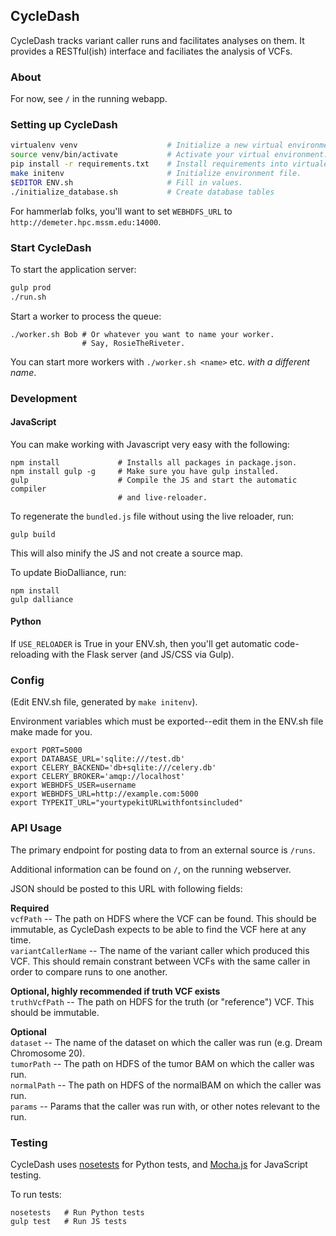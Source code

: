 ## CycleDash

CycleDash tracks variant caller runs and facilitates analyses on them. It
provides a RESTful(ish) interface and faciliates the analysis of VCFs.

### About

For now, see `/` in the running webapp.

### Setting up CycleDash

```bash
virtualenv venv                    # Initialize a new virtual environment.
source venv/bin/activate           # Activate your virtual environment.
pip install -r requirements.txt    # Install requirements into virtualenv.
make initenv                       # Initialize environment file.
$EDITOR ENV.sh                     # Fill in values.
./initialize_database.sh           # Create database tables
```

For hammerlab folks, you'll want to set `WEBHDFS_URL` to
`http://demeter.hpc.mssm.edu:14000`.

### Start CycleDash

To start the application server:

```bash
gulp prod
./run.sh
```

Start a worker to process the queue:

```
./worker.sh Bob # Or whatever you want to name your worker.
                # Say, RosieTheRiveter.
```

You can start more workers with `./worker.sh <name>` etc. *with a different
name*.

### Development


#### JavaScript

You can make working with Javascript very easy with the following:

```
npm install             # Installs all packages in package.json.
npm install gulp -g     # Make sure you have gulp installed.
gulp                    # Compile the JS and start the automatic compiler
                        # and live-reloader.
```

To regenerate the `bundled.js` file without using the live reloader, run:

```
gulp build
```

This will also minify the JS and not create a source map.

To update BioDalliance, run:

```
npm install
gulp dalliance
```

#### Python

If `USE_RELOADER` is True in your ENV.sh, then you'll get automatic
code-reloading with the Flask server (and JS/CSS via Gulp).

### Config

(Edit ENV.sh file, generated by `make initenv`).

Environment variables which must be exported--edit them in the ENV.sh file make
made for you.

```
export PORT=5000
export DATABASE_URL='sqlite:///test.db'
export CELERY_BACKEND='db+sqlite:///celery.db'
export CELERY_BROKER='amqp://localhost'
export WEBHDFS_USER=username
export WEBHDFS_URL=http://example.com:5000
export TYPEKIT_URL="yourtypekitURLwithfontsincluded"
```

### API Usage

The primary endpoint for posting data to from an external source is `/runs`.

Additional information can be found on `/`, on the running webserver.

JSON should be posted to this URL with following fields:

**Required**<br />
`vcfPath` -- The path on HDFS where the VCF can be found. This should be immutable, as CycleDash expects to be able to find the VCF here at any time.<br />
`variantCallerName` -- The name of the variant caller which produced this VCF. This should remain constrant between VCFs with the same caller in order to compare runs to one another.<br />

**Optional, highly recommended if truth VCF exists**<br />
`truthVcfPath` -- The path on HDFS for the truth (or "reference") VCF. This should be immutable.<br />

**Optional**<br />
`dataset` -- The name of the dataset on which the caller was run (e.g. Dream Chromosome 20).<br />
`tumorPath` -- The path on HDFS of the tumor BAM on which the caller was run.<br />
`normalPath` -- The path on HDFS of the normalBAM on which the caller was run.<br />
`params` -- Params that the caller was run with, or other notes relevant to the run.<br />


### Testing

CycleDash uses [nosetests](https://nose.readthedocs.org/en/latest/) for Python tests, and [Mocha.js](http://visionmedia.github.io/mocha/) for JavaScript testing.

To run tests:

```
nosetests   # Run Python tests
gulp test   # Run JS tests
```
